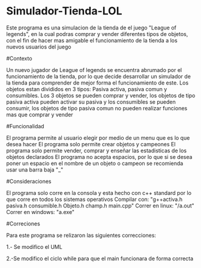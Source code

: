 # Simulador-Tienda-LOL
Este programa es una simulacion de la tienda de el juego "League of legends", en la cual podras comprar y vender diferentes tipos de objetos, con el fin de hacer mas amigable el funcionamiento de la tienda a los nuevos usuarios del juego

#Contexto

Un nuevo jugador de League of legends se encuentra abrumado por el funcionamiento de la tienda, por lo que decide desarrollar un simulador de la tienda para comprender de mejor forma el funcionamiento de este. Los objetos estan divididos en 3 tipos: Pasiva activa, pasiva comun y consumibles. Los 3 objetos se pueden comprar y vender, los objetos de tipo pasiva activa pueden activar su pasiva y los consumibles se pueden consumir, los objetos de tipo pasiva comun no pueden realizar funciones mas que comprar y vender

#Funcionalidad

El programa permite al usuario elegir por medio de un menu que es lo que desea hacer
El programa solo permite crear objetos y campeones
El programa solo permite vender, comprar y enseñar las estadisticas de los objetos declarados
El programa no acepta espacios, por lo que si se desea poner un espacio en el nombre de un objeto o campeon se recomienda usar una barra baja "_"

#Consideraciones

El programa solo corre en la consola y esta hecho con c++ standard por lo que corre en todos los sistemas operativos
Compilar con: "g++activa.h pasiva.h consumible.h Objeto.h champ.h main.cpp"
Correr en linux: "/a.out"
Correr en windows: "a.exe"

#Correciones

Para este programa se relizaron las siguientes correcciones:

1.- Se modifico el UML

2.-Se modifico el ciclo while para que el main funcionara de forma correcta
